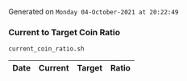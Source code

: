 Generated on `Monday 04-October-2021 at 20:22:49`

### Current to Target Coin Ratio
`current_coin_ratio.sh`

Date|Current|Target|Ratio
---|---|---|---
